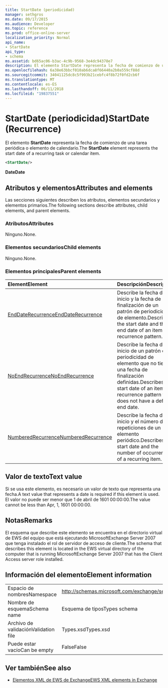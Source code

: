 ```yaml
---
title: StartDate (periodicidad)
manager: sethgros
ms.date: 09/17/2015
ms.audience: Developer
ms.topic: reference
ms.prod: office-online-server
localization_priority: Normal
api_name:
- StartDate
api_type:
- schema
ms.assetid: bd65ac06-b3ac-4c9b-9568-3e4dc94378e7
description: El elemento StartDate representa la fecha de comienzo de una tarea periódica o elemento de calendario.
ms.openlocfilehash: 6a38e63bbcf010ab6dca8f66440a2b0a559cf88d
ms.sourcegitcommit: 34041125dc8c5f993b21cebfc4f8b72f0fd2cb6f
ms.translationtype: MT
ms.contentlocale: es-ES
ms.lasthandoff: 06/11/2018
ms.locfileid: "19837551"
---
```

# <a name="startdate-recurrence"></a><span data-ttu-id="40e6a-103">StartDate (periodicidad)</span><span class="sxs-lookup"><span data-stu-id="40e6a-103">StartDate (Recurrence)</span></span>

<span data-ttu-id="40e6a-104">El elemento **StartDate** representa la fecha de comienzo de una tarea periódica o elemento de calendario.</span><span class="sxs-lookup"><span data-stu-id="40e6a-104">The **StartDate** element represents the start date of a recurring task or calendar item.</span></span> 
  
```xml
<StartDate/>
```

<span data-ttu-id="40e6a-105">**Date**</span><span class="sxs-lookup"><span data-stu-id="40e6a-105">**Date**</span></span>

## <a name="attributes-and-elements"></a><span data-ttu-id="40e6a-106">Atributos y elementos</span><span class="sxs-lookup"><span data-stu-id="40e6a-106">Attributes and elements</span></span>

<span data-ttu-id="40e6a-107">Las secciones siguientes describen los atributos, elementos secundarios y elementos primarios.</span><span class="sxs-lookup"><span data-stu-id="40e6a-107">The following sections describe attributes, child elements, and parent elements.</span></span>
  
### <a name="attributes"></a><span data-ttu-id="40e6a-108">Atributos</span><span class="sxs-lookup"><span data-stu-id="40e6a-108">Attributes</span></span>

<span data-ttu-id="40e6a-109">Ninguno.</span><span class="sxs-lookup"><span data-stu-id="40e6a-109">None.</span></span>
  
### <a name="child-elements"></a><span data-ttu-id="40e6a-110">Elementos secundarios</span><span class="sxs-lookup"><span data-stu-id="40e6a-110">Child elements</span></span>

<span data-ttu-id="40e6a-111">Ninguno.</span><span class="sxs-lookup"><span data-stu-id="40e6a-111">None.</span></span>
  
### <a name="parent-elements"></a><span data-ttu-id="40e6a-112">Elementos principales</span><span class="sxs-lookup"><span data-stu-id="40e6a-112">Parent elements</span></span>

|<span data-ttu-id="40e6a-113">**Element**</span><span class="sxs-lookup"><span data-stu-id="40e6a-113">**Element**</span></span>|<span data-ttu-id="40e6a-114">**Descripción**</span><span class="sxs-lookup"><span data-stu-id="40e6a-114">**Description**</span></span>|
|:-----|:-----|
|[<span data-ttu-id="40e6a-115">EndDateRecurrence</span><span class="sxs-lookup"><span data-stu-id="40e6a-115">EndDateRecurrence</span></span>](enddaterecurrence.md) <br/> |<span data-ttu-id="40e6a-116">Describe la fecha de inicio y la fecha de finalización de un patrón de periodicidad de elemento.</span><span class="sxs-lookup"><span data-stu-id="40e6a-116">Describes the start date and the end date of an item recurrence pattern.</span></span>  <br/> |
|[<span data-ttu-id="40e6a-117">NoEndRecurrence</span><span class="sxs-lookup"><span data-stu-id="40e6a-117">NoEndRecurrence</span></span>](noendrecurrence.md) <br/> |<span data-ttu-id="40e6a-118">Describe la fecha de inicio de un patrón de periodicidad de elemento que no tiene una fecha de finalización definidas.</span><span class="sxs-lookup"><span data-stu-id="40e6a-118">Describes the start date of an item recurrence pattern that does not have a defined end date.</span></span>  <br/> |
|[<span data-ttu-id="40e6a-119">NumberedRecurrence</span><span class="sxs-lookup"><span data-stu-id="40e6a-119">NumberedRecurrence</span></span>](numberedrecurrence.md) <br/> |<span data-ttu-id="40e6a-120">Describe la fecha de inicio y el número de repeticiones de un elemento periódico.</span><span class="sxs-lookup"><span data-stu-id="40e6a-120">Describes the start date and the number of occurrences of a recurring item.</span></span>  <br/> |
   
## <a name="text-value"></a><span data-ttu-id="40e6a-121">Valor de texto</span><span class="sxs-lookup"><span data-stu-id="40e6a-121">Text value</span></span>

<span data-ttu-id="40e6a-122">Si se usa este elemento, es necesario un valor de texto que representa una fecha.</span><span class="sxs-lookup"><span data-stu-id="40e6a-122">A text value that represents a date is required if this element is used.</span></span> <span data-ttu-id="40e6a-123">El valor no puede ser menor que 1 de abril de 1601 00:00:00.</span><span class="sxs-lookup"><span data-stu-id="40e6a-123">The value cannot be less than Apr, 1, 1601 00:00:00.</span></span>
  
## <a name="remarks"></a><span data-ttu-id="40e6a-124">Notas</span><span class="sxs-lookup"><span data-stu-id="40e6a-124">Remarks</span></span>

<span data-ttu-id="40e6a-125">El esquema que describe este elemento se encuentra en el directorio virtual de EWS del equipo que está ejecutando MicrosoftExchange Server 2007 que tenga instalado el rol de servidor de acceso de cliente.</span><span class="sxs-lookup"><span data-stu-id="40e6a-125">The schema that describes this element is located in the EWS virtual directory of the computer that is running MicrosoftExchange Server 2007 that has the Client Access server role installed.</span></span>
  
## <a name="element-information"></a><span data-ttu-id="40e6a-126">Información del elemento</span><span class="sxs-lookup"><span data-stu-id="40e6a-126">Element information</span></span>

|||
|:-----|:-----|
|<span data-ttu-id="40e6a-127">Espacio de nombres</span><span class="sxs-lookup"><span data-stu-id="40e6a-127">Namespace</span></span>  <br/> |http://schemas.microsoft.com/exchange/services/2006/types  <br/> |
|<span data-ttu-id="40e6a-128">Nombre de esquema</span><span class="sxs-lookup"><span data-stu-id="40e6a-128">Schema name</span></span>  <br/> |<span data-ttu-id="40e6a-129">Esquema de tipos</span><span class="sxs-lookup"><span data-stu-id="40e6a-129">Types schema</span></span>  <br/> |
|<span data-ttu-id="40e6a-130">Archivo de validación</span><span class="sxs-lookup"><span data-stu-id="40e6a-130">Validation file</span></span>  <br/> |<span data-ttu-id="40e6a-131">Types.xsd</span><span class="sxs-lookup"><span data-stu-id="40e6a-131">Types.xsd</span></span>  <br/> |
|<span data-ttu-id="40e6a-132">Puede estar vacío</span><span class="sxs-lookup"><span data-stu-id="40e6a-132">Can be empty</span></span>  <br/> |<span data-ttu-id="40e6a-133">False</span><span class="sxs-lookup"><span data-stu-id="40e6a-133">False</span></span>  <br/> |
   
## <a name="see-also"></a><span data-ttu-id="40e6a-134">Ver también</span><span class="sxs-lookup"><span data-stu-id="40e6a-134">See also</span></span>

- [<span data-ttu-id="40e6a-135">Elementos XML de EWS de Exchange</span><span class="sxs-lookup"><span data-stu-id="40e6a-135">EWS XML elements in Exchange</span></span>](ews-xml-elements-in-exchange.md)

